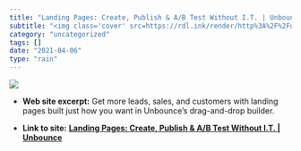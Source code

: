 ```yaml
---
title: "Landing Pages: Create, Publish & A/B Test Without I.T. | Unbounce"
subtitle: "<img class='cover' src=https://rdl.ink/render/http%3A%2F%2Funbounce.com>"
category: "uncategorized"
tags: []
date: "2021-04-06"
type: "rain"
---
```

<img class="cover" src=https://rdl.ink/render/http%3A%2F%2Funbounce.com>



* **Web site excerpt:** Get more leads, sales, and customers with landing pages built just how you want in Unbounce’s drag-and-drop builder.

* **Link to site:** **[Landing Pages: Create, Publish & A/B Test Without I.T. | Unbounce](http://unbounce.com)**